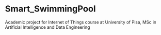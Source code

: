 # Smart_SwimmingPool
Academic project for Internet of Things course at University of Pisa, MSc in Artificial Intelligence and Data Engineering
